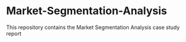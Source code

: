 # Market-Segmentation-Analysis

This repository contains the Market Segmentation Analysis case study report 
